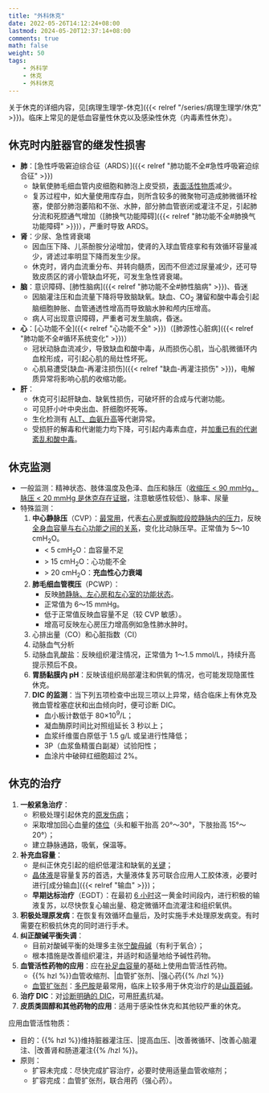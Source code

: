 ```yaml
---
title: "外科休克"
date: 2022-05-26T14:12:24+08:00
lastmod: 2024-05-20T12:37:14+08:00
comments: true
math: false
weight: 50
tags:
    - 外科学
    - 休克
    - 外科休克
---
```


关于休克的详细内容，见[病理生理学-休克]({{< relref "/series/病理生理学/休克" >}})。临床上常见的是低血容量性休克以及感染性休克（内毒素性休克）。

<!--more-->

## 休克时内脏器官的继发性损害

- **肺**：[急性呼吸窘迫综合征（ARDS）]({{< relref "肺功能不全#急性呼吸窘迫综合征" >}})
    - 缺氧使肺毛细血管内皮细胞和肺泡上皮受损，<ins>表面活性物质</ins>减少。
    - 复苏过程中，如大量使用库存血，则所含较多的微聚物可造成肺微循环栓塞，使部分肺泡萎陷和不张、水肿，部分肺血管嵌闭或灌注不足，引起肺分流和死腔通气增加（[肺换气功能障碍]({{< relref "肺功能不全#肺换气功能障碍" >}})），严重时导致 ARDS。
- **肾**：少尿、急性肾衰竭
    - 因血压下降、儿茶酚胺分泌增加，使肾的入球血管痉挛和有效循环容量减少，肾滤过率明显下降而发生少尿。
    - 休克时，肾内血流重分布、并转向髓质，因而不但滤过尿量减少，还可导致皮质区的肾小管缺血坏死，可发生急性肾衰竭。
- **脑**：意识障碍、[肺性脑病]({{< relref "肺功能不全#肺性脑病" >}})、昏迷
    - 因脑灌注压和血流量下降将导致脑缺氧。缺血、CO<sub>2</sub> 潴留和酸中毒会引起脑细胞肿胀、血管通透性增高而导致脑水肿和颅内压增高。
    - 病人可出现意识障碍，严重者可发生脑病，昏迷。
- **心**：[心功能不全]({{< relref "心功能不全" >}})（[肺源性心脏病]({{< relref "肺功能不全#循环系统变化" >}})）
    - 冠状动脉血流减少，导致缺血和酸中毒，从而损伤心肌，当心肌微循环内血栓形成，可引起心肌的局灶性坏死。
    - 心肌易遭受[缺血-再灌注损伤]({{< relref "缺血-再灌注损伤" >}})，电解质异常将影响心肌的收缩功能。
- **肝**：
    - 休克可引起肝缺血、缺氧性损伤，可破坏肝的合成与代谢功能。
    - 可见肝小叶中央出血、肝细胞坏死等。
    - 生化检测有 <ins>ALT、血氨升高</ins>等代谢异常。
    - 受损肝的解毒和代谢能力均下降，可引起内毒素血症，并<ins>加重已有的代谢紊乱和酸中毒</ins>。

## 休克监测

- 一般监测：精神状态、肢体温度及色泽、血压和脉压（<ins>收缩压 \< 90 mmHg，脉压 \< 20 mmHg 是休克存在证据</ins>，注意敏感性较低）、脉率、尿量
- 特殊监测：
    1. **中心静脉压**（CVP）：<ins>最常用</ins>，代表<ins>右心房或胸腔段腔静脉内的压力</ins>，反映<ins>全身血容量与右心功能之间的关系</ins>，变化比动脉压早。正常值为 5～10 cmH<sub>2</sub>O。
        - \< 5 cmH<sub>2</sub>O：血容量不足
        - \> 15 cmH<sub>2</sub>O：心功能不全
        - \> 20 cmH<sub>2</sub>O：**充血性心力衰竭**
    2. **肺毛细血管楔压**（PCWP）：
        - 反映<ins>肺静脉、左心房和左心室的功能状态</ins>。
        - 正常值为 6～15 mmHg。
        - 低于正常值反映血容量不足（较 CVP 敏感）。
        - 增高可反映左心房压力增高例如急性肺水肿时。
    3. 心排出量（CO）和心脏指数（CI）
    4. 动脉血气分析
    5. 动脉血乳酸盐：反映组织灌注情况，正常值为 1～1.5 mmol/L，持续升高提示预后不良。
    6. **胃肠黏膜内 pH**：反映该组织局部灌注和供氧的情况，也可能发现隐匿性休克。
    7. **DIC 的监测**：当下列五项检查中出现三项以上异常，结合临床上有休克及微血管栓塞症状和出血倾向时，便可诊断 DIC。
        - 血小板计数低于 80×10<sup>9</sup>/L；
        - 凝血酶原时间比对照组延长 3 秒以上；
        - 血浆纤维蛋白原低于 1.5 g/L 或呈进行性降低；
        - 3P（血浆鱼精蛋白副凝）试验阳性；
        - 血涂片中破碎红细胞超过 2%。

## 休克的治疗

1. **一般紧急治疗**：
    - 积极处理引起休克的<ins>原发伤病</ins>；
    - 采取增加回心血量的<ins>体位</ins>（头和躯干抬高 20°～30°，下肢抬高 15°～20°）；
    - 建立静脉通路，吸氧，保温等。
2. **补充血容量**：
    - 是纠正休克引起的组织低灌注和缺氧的<ins>关键</ins>；
    - <ins>晶体液</ins>是容量复苏的首选，大量液体复苏可联合应用人工胶体液，必要时进行[成分输血]({{< relref "输血" >}})；
    - **早期达标治疗**（EGDT）：在最初 <ins>6 小时</ins>这一黄金时间段内，进行积极的输液复苏，以尽快恢复心输出量、稳定微循环血流灌注和组织氧供。
3. **积极处理原发病**：在恢复有效循环血量后，及时实施手术处理原发病变。有时需要在积极抗休克的同时进行手术。
4. **纠正酸碱平衡失调**：
    - 目前对酸碱平衡的处理多主张<ins>宁酸毋碱</ins>（有利于氧合）；
    - 根本措施是改善组织灌注，并适时和适量地给予碱性药物。
5. **血管活性药物的应用**：应在<ins>补足血容量</ins>的基础上使用血管活性药物。
    - {{% hzl %}}血管收缩剂、|血管扩张剂、|强心药{{% /hzl %}}
    - <ins>血管扩张剂</ins>：<ins>多巴胺</ins>是最常用，临床上较多用于休克治疗的是<ins>山莨菪碱</ins>。
6. **治疗 DIC**：对[诊断明确的 DIC](#休克监测)，可用<ins>肝素</ins>抗凝。
7. **皮质类固醇和其他药物的应用**：适用于感染性休克和其他较严重的休克。

应用血管活性物质：

- 目的：{{% hzl %}}维持脏器灌注压、|提高血压、|改善微循环、|改善心脑灌注、|改善肾和肠道灌注{{% /hzl %}}。
- 原则：
    - 扩容未完成：尽快完成扩容治疗，必要时使用适量血管收缩剂；
    - 扩容完成：血管扩张剂，联合用药（强心药）。

